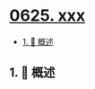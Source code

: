 # [0625. xxx](https://github.com/Tdahuyou/TNotes.leetcode/tree/main/notes/0625.%20xxx)

<!-- region:toc -->

- [1. 📝 概述](#1--概述)

<!-- endregion:toc -->

## 1. 📝 概述
